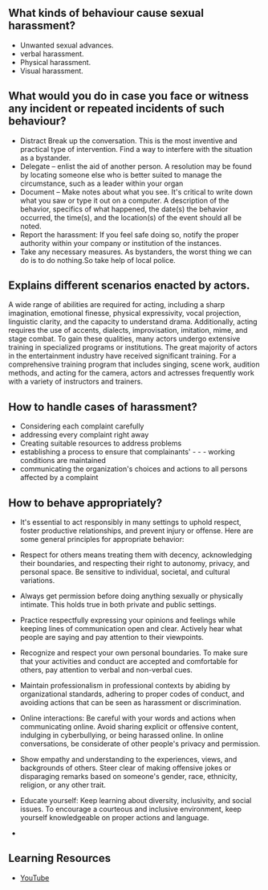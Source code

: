 ## What kinds of behaviour cause sexual harassment?
- Unwanted sexual advances.
- verbal harassment.
- Physical harassment.
- Visual harassment.

## What would you do in case you face or witness any incident or repeated incidents of such behaviour?
- Distract Break up the conversation.
This is the most inventive and practical type of intervention. Find a way to interfere with the situation as a bystander.
- Delegate – enlist the aid of another person.
A resolution may be found by locating someone else who is better suited to manage the circumstance, such as a leader within your organ
- Document – Make notes about what you see.
It's critical to write down what you saw or type it out on a computer. A description of the behavior, specifics of what happened, the date(s) the behavior occurred, the time(s), and the location(s) of the event should all be noted.
- Report the harassment: If you feel safe doing so, notify the proper authority within your company or institution of the instances.
- Take any necessary measures.
As bystanders, the worst thing we can do is to do nothing.So take help of local police.


## Explains different scenarios enacted by actors.

A wide range of abilities are required for acting, including a sharp imagination, emotional finesse, physical expressivity, vocal projection, linguistic clarity, and the capacity to understand drama. Additionally, acting requires the use of accents, dialects, improvisation, imitation, mime, and stage combat. To gain these qualities, many actors undergo extensive training in specialized programs or institutions. The great majority of actors in the entertainment industry have received significant training. For a comprehensive training program that includes singing, scene work, audition methods, and acting for the camera, actors and actresses frequently work with a variety of instructors and trainers.





## How to handle cases of harassment?
- Considering each complaint carefully
- addressing every complaint right away
- Creating suitable resources to address problems
- establishing a process to ensure that complainants' - - - working conditions are maintained
- communicating the organization's choices and actions to all persons affected by a complaint
## How to behave appropriately?

- It's essential to act responsibly in many settings to uphold respect, foster productive relationships, and prevent injury or offense. Here are some general principles for appropriate behavior:

- Respect for others means treating them with decency, acknowledging their boundaries, and respecting their right to autonomy, privacy, and personal space. Be sensitive to individual, societal, and cultural variations.

- Always get permission before doing anything sexually or physically intimate. This holds true in both private and public settings.

- Practice respectfully expressing your opinions and feelings while keeping lines of communication open and clear. Actively hear what people are saying and pay attention to their viewpoints.

- Recognize and respect your own personal boundaries. To make sure that your activities and conduct are accepted and comfortable for others, pay attention to verbal and non-verbal cues.

- Maintain professionalism in professional contexts by abiding by organizational standards, adhering to proper codes of conduct, and avoiding actions that can be seen as harassment or discrimination.

- Online interactions: Be careful with your words and actions when communicating online. Avoid sharing explicit or offensive content, indulging in cyberbullying, or being harassed online. In online conversations, be considerate of other people's privacy and permission.

- Show empathy and understanding to the experiences, views, and backgrounds of others. Steer clear of making offensive jokes or disparaging remarks based on someone's gender, race, ethnicity, religion, or any other trait.

- Educate yourself: Keep learning about diversity, inclusivity, and social issues. To encourage a courteous and inclusive environment, keep yourself knowledgeable on proper actions and language.
- 
## Learning Resources 

- [YouTube](https://www.youtube.com/watch?v=o3FhoCz-FbA)

